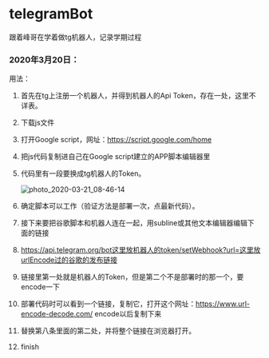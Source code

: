 # telegramBot
跟着峰哥在学着做tg机器人，记录学期过程

### 2020年3月20日：

用法：

1. 首先在tg上注册一个机器人，并得到机器人的Api Token，存在一处，这里不详表。

2. 下载js文件

3. 打开Google script，网址：<https://script.google.com/home>

4. 把js代码复制进自己在Google script建立的APP脚本编辑器里

5. 代码里有一段要换成tg机器人的Token。

   ![photo_2020-03-21_08-46-14](C:\Users\74049\OneDrive\tg机器人\photo_2020-03-21_08-46-14.jpg)

6. 确定脚本可以工作（验证方法是部署一次，点最新代码）。

7. 接下来要把谷歌脚本和机器人连在一起，用subline或其他文本编辑器编辑下面的链接

8. <https://api.telegram.org/bot这里放机器人的token/setWebhook?url=这里放urlEncode过的谷歌的发布链接>

9. 链接里第一处就是机器人的Token，但是第二个不是部署时的那一个，要encode一下

10. 部署代码时可以看到一个链接，复制它，打开这个网址：<https://www.url-encode-decode.com/>   encode以后复制下来

11. 替换第八条里面的第二处，并将整个链接在浏览器打开。

12. finish

​	

